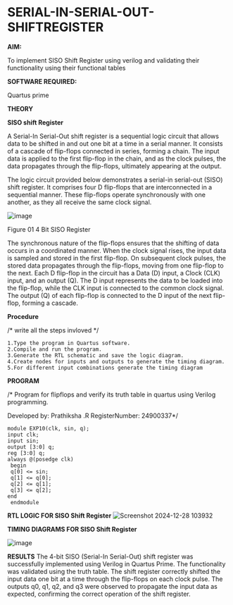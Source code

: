 # SERIAL-IN-SERIAL-OUT-SHIFTREGISTER

**AIM:**

To implement  SISO Shift Register using verilog and validating their functionality using their functional tables

**SOFTWARE REQUIRED:**

Quartus prime

**THEORY**

**SISO shift Register**

A Serial-In Serial-Out shift register is a sequential logic circuit that allows data to be shifted in and out one bit at a time in a serial manner. It consists of a cascade of flip-flops connected in series, forming a chain. The input data is applied to the first flip-flop in the chain, and as the clock pulses, the data propagates through the flip-flops, ultimately appearing at the output.

The logic circuit provided below demonstrates a serial-in serial-out (SISO) shift register. It comprises four D flip-flops that are interconnected in a sequential manner. These flip-flops operate synchronously with one another, as they all receive the same clock signal.

![image](https://github.com/naavaneetha/SERIAL-IN-SERIAL-OUT-SHIFTREGISTER/assets/154305477/e81c4072-37f9-46c6-8145-566764b74c3a)

Figure 01 4 Bit SISO Register

The synchronous nature of the flip-flops ensures that the shifting of data occurs in a coordinated manner. When the clock signal rises, the input data is sampled and stored in the first flip-flop. On subsequent clock pulses, the stored data propagates through the flip-flops, moving from one flip-flop to the next.
Each D flip-flop in the circuit has a Data (D) input, a Clock (CLK) input, and an output (Q). The D input represents the data to be loaded into the flip-flop, while the CLK input is connected to the common clock signal. The output (Q) of each flip-flop is connected to the D input of the next flip-flop, forming a cascade.

**Procedure**

/* write all the steps invloved */
```
1.Type the program in Quartus software.
2.Compile and run the program.
3.Generate the RTL schematic and save the logic diagram.
4.Create nodes for inputs and outputs to generate the timing diagram.
5.For different input combinations generate the timing diagram
```

**PROGRAM**

/* Program for flipflops and verify its truth table in quartus using Verilog programming.

Developed by: Prathiksha .R RegisterNumber: 24900337*/

```
module EXP10(clk, sin, q);
input clk;
input sin;
output [3:0] q;
reg [3:0] q;
always @(posedge clk)
 begin
 q[0] <= sin;
 q[1] <= q[0];
 q[2] <= q[1];
 q[3] <= q[2];
end
 endmodule
```

**RTL LOGIC FOR SISO Shift Register**
![Screenshot 2024-12-28 103932](https://github.com/user-attachments/assets/622ace49-6154-4267-9ae1-6526d207e8ac)

**TIMING DIAGRAMS FOR SISO Shift Register**

![image](https://github.com/user-attachments/assets/6a6f2d94-d1aa-4eaf-85fc-5b0d0da30ac9)


**RESULTS**
The 4-bit SISO (Serial-In Serial-Out) shift register was successfully implemented using Verilog in Quartus Prime. The functionality was validated using the truth table. The shift register correctly shifted the input data one bit at a time through the flip-flops on each clock pulse. The outputs q0, q1, q2, and q3 were observed to propagate the input data as expected, confirming the correct operation of the shift register.
